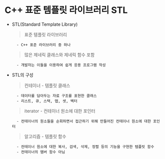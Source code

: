 # C++ 표준 템플릿 라이브러리 STL

- STL(Standard Template Library)

    > 표준 템플릿 라이브러리

        - C++ 표준 라이브러리 중 하나

    > 많은 제네릭 클래스와 제네릭 함수 포함

        - 개발자는 이들을 이용하여 쉽게 응용 프로그램 작성


- STL의 구성

    > 컨테이너 - 템플릿 클래스

        - 데이터를 담아두는 자료 구조를 표현한 클래스
        - 리스트, 큐, 스택, 맵, 셋, 벡터

    > iterator - 컨테이너 원소에 대한 포인터

        - 컨테이너의 원소들을 순회하면서 접근하기 위해 만들어진 컨테이너 원소에 대한 포인터

    > 알고리즘 - 템플릿 함수

        - 컨테이너 원소에 대한 복사, 검색, 삭제, 정렬 등의 기능을 구현한 템플릿 함수
        - 컨테이너의 멤버 함수 아님